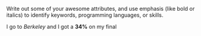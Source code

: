 Write out some of your awesome attributes, and use emphasis (like bold or italics) to identify keywords, programming languages, or skills. 

I go to *Berkeley* and I got a **34%** on my final
